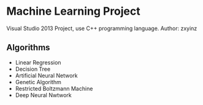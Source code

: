 # Machine Learning Project

Visual Studio 2013 Project, use C++ programming language. Author: zxyinz

## Algorithms

* Linear Regression
* Decision Tree
* Artificial Neural Network
* Genetic Algorithm
* Restricted Boltzmann Machine
* Deep Neural Nwtwork

